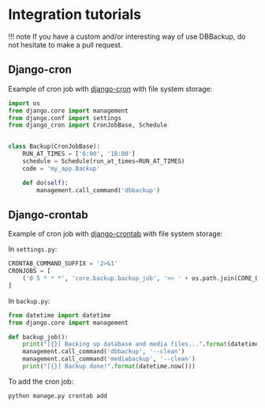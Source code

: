 # Integration tutorials

!!! note
    If you have a custom and/or interesting way of use DBBackup, do not
    hesitate to make a pull request.

## Django-cron

Example of cron job with [django-cron](https://github.com/Tivix/django-cron) with file system storage:

```python
import os
from django.core import management
from django.conf import settings
from django_cron import CronJobBase, Schedule


class Backup(CronJobBase):
    RUN_AT_TIMES = ['6:00', '18:00']
    schedule = Schedule(run_at_times=RUN_AT_TIMES)
    code = 'my_app.Backup'

    def do(self):
        management.call_command('dbbackup')
```

## Django-crontab

Example of cron job with [django-crontab](https://github.com/kraiz/django-crontab) with file system storage:

In `settings.py`:

```python
CRONTAB_COMMAND_SUFFIX = '2>&1'
CRONJOBS = [
    ('0 5 * * *', 'core.backup.backup_job', '>> ' + os.path.join(CORE_DIR, 'backup/backup.log'))
]
```

In `backup.py`:

```python
from datetime import datetime
from django.core import management

def backup_job():
    print("[{}] Backing up database and media files...".format(datetime.now()))
    management.call_command('dbbackup', '--clean')
    management.call_command('mediabackup', '--clean')
    print("[{}] Backup done!".format(datetime.now()))
```

To add the cron job:

```bash
python manage.py crontab add
```